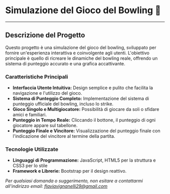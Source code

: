 # Simulazione del Gioco del Bowling 🎳
________________________________________

## Descrizione del Progetto

Questo progetto è una simulazione del gioco del bowling, sviluppato per fornire un'esperienza interattiva e coinvolgente agli utenti. L'obiettivo principale è quello di ricreare le dinamiche del bowling reale, offrendo un sistema di punteggio accurato e una grafica accattivante. 

### Caratteristiche Principali

- **Interfaccia Utente Intuitiva:** Design semplice e pulito che facilita la navigazione e l'utilizzo del gioco.
- **Sistema di Punteggio Completo:** Implementazione del sistema di punteggio ufficiale del bowling, incluso lo strike.
- **Gioco Singolo e Multigiocatore:** Possibilità di giocare da soli o sfidare amici e familiari.
- **Punteggio in Tempo Reale:** Cliccando il bottone, il punteggio di ogni giocatore appare sul tabellone.
- **Punteggio Finale e Vincitore:** Visualizzazione del punteggio finale con l'indicazione del vincitore al termine della partita.

### Tecnologie Utilizzate

- **Linguaggi di Programmazione:** JavaScript, HTML5 per la struttura e CSS3 per lo stile
- **Framework e Librerie:** Bootstrap per il design reattivo.



*Per qualsiasi domanda o suggerimento, non esitare a contattarmi all'indirizzo email: flaviavignanelli29@gmail.com*